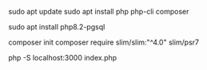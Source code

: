 sudo apt update
sudo apt install php php-cli composer 

sudo apt install php8.2-pgsql

composer init
composer require slim/slim:"^4.0" slim/psr7


php -S localhost:3000 index.php
